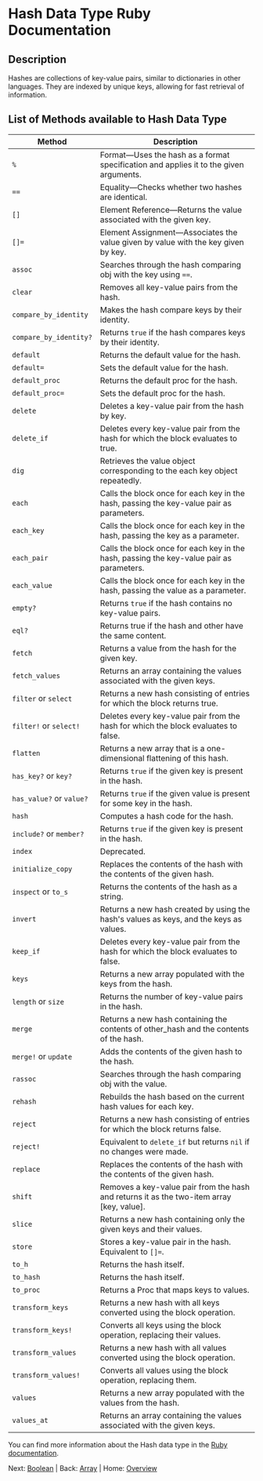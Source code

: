 # Hash Data Type Ruby Documentation

## Description

Hashes are collections of key-value pairs, similar to dictionaries in other languages. They are indexed by unique keys, allowing for fast retrieval of information.

## List of Methods available to Hash Data Type

| Method                    | Description |
|---------------------------|-------------|
| `%`                       | Format—Uses the hash as a format specification and applies it to the given arguments. |
| `==`                      | Equality—Checks whether two hashes are identical. |
| `[]`                      | Element Reference—Returns the value associated with the given key. |
| `[]=`                     | Element Assignment—Associates the value given by value with the key given by key. |
| `assoc`                   | Searches through the hash comparing obj with the key using `==`. |
| `clear`                   | Removes all key-value pairs from the hash. |
| `compare_by_identity`     | Makes the hash compare keys by their identity. |
| `compare_by_identity?`    | Returns `true` if the hash compares keys by their identity. |
| `default`                 | Returns the default value for the hash. |
| `default=`                | Sets the default value for the hash. |
| `default_proc`            | Returns the default proc for the hash. |
| `default_proc=`           | Sets the default proc for the hash. |
| `delete`                  | Deletes a key-value pair from the hash by key. |
| `delete_if`               | Deletes every key-value pair from the hash for which the block evaluates to true. |
| `dig`                     | Retrieves the value object corresponding to the each key object repeatedly. |
| `each`                    | Calls the block once for each key in the hash, passing the key-value pair as parameters. |
| `each_key`                | Calls the block once for each key in the hash, passing the key as a parameter. |
| `each_pair`               | Calls the block once for each key in the hash, passing the key-value pair as parameters. |
| `each_value`              | Calls the block once for each key in the hash, passing the value as a parameter. |
| `empty?`                  | Returns `true` if the hash contains no key-value pairs. |
| `eql?`                    | Returns true if the hash and other have the same content. |
| `fetch`                   | Returns a value from the hash for the given key. |
| `fetch_values`            | Returns an array containing the values associated with the given keys. |
| `filter` or `select`      | Returns a new hash consisting of entries for which the block returns true. |
| `filter!` or `select!`    | Deletes every key-value pair from the hash for which the block evaluates to false. |
| `flatten`                 | Returns a new array that is a one-dimensional flattening of this hash. |
| `has_key?` or `key?`      | Returns `true` if the given key is present in the hash. |
| `has_value?` or `value?`  | Returns `true` if the given value is present for some key in the hash. |
| `hash`                    | Computes a hash code for the hash. |
| `include?` or `member?`   | Returns `true` if the given key is present in the hash. |
| `index`                   | Deprecated. |
| `initialize_copy`         | Replaces the contents of the hash with the contents of the given hash. |
| `inspect` or `to_s`       | Returns the contents of the hash as a string. |
| `invert`                  | Returns a new hash created by using the hash's values as keys, and the keys as values. |
| `keep_if`                 | Deletes every key-value pair from the hash for which the block evaluates to false. |
| `keys`                    | Returns a new array populated with the keys from the hash. |
| `length` or `size`        | Returns the number of key-value pairs in the hash. |
| `merge`                   | Returns a new hash containing the contents of other_hash and the contents of the hash. |
| `merge!` or `update`      | Adds the contents of the given hash to the hash. |
| `rassoc`                  | Searches through the hash comparing obj with the value. |
| `rehash`                  | Rebuilds the hash based on the current hash values for each key. |
| `reject`                  | Returns a new hash consisting of entries for which the block returns false. |
| `reject!`                 | Equivalent to `delete_if` but returns `nil` if no changes were made. |
| `replace`                 | Replaces the contents of the hash with the contents of the given hash. |
| `shift`                   | Removes a key-value pair from the hash and returns it as the two-item array [key, value]. |
| `slice`                   | Returns a new hash containing only the given keys and their values. |
| `store`                   | Stores a key-value pair in the hash. Equivalent to `[]=`. |
| `to_h`                    | Returns the hash itself. |
| `to_hash`                 | Returns the hash itself. |
| `to_proc`                 | Returns a Proc that maps keys to values. |
| `transform_keys`          | Returns a new hash with all keys converted using the block operation. |
| `transform_keys!`         | Converts all keys using the block operation, replacing their values. |
| `transform_values`        | Returns a new hash with all values converted using the block operation. |
| `transform_values!`       | Converts all values using the block operation, replacing them. |
| `values`                  | Returns a new array populated with the values from the hash. |
| `values_at`               | Returns an array containing the values associated with the given keys. |

You can find more information about the Hash data type in the [Ruby documentation](https://ruby-doc.org/core-3.0.2/Hash.html).

Next: [Boolean](./Boolean.md) | Back: [Array](./Array.md) | Home: [Overview](../README.md)
